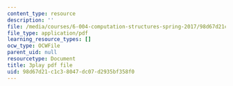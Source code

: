 ```yaml
---
content_type: resource
description: ''
file: /media/courses/6-004-computation-structures-spring-2017/98d67d21c1c38047dc07d2935bf358f0_JuvrTQapI_k.pdf
file_type: application/pdf
learning_resource_types: []
ocw_type: OCWFile
parent_uid: null
resourcetype: Document
title: 3play pdf file
uid: 98d67d21-c1c3-8047-dc07-d2935bf358f0
---
```

